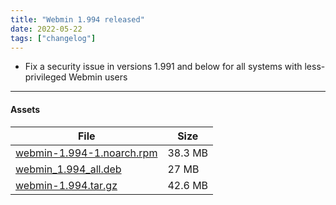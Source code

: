 ```yaml
---
title: "Webmin 1.994 released"
date: 2022-05-22
tags: ["changelog"]
---
```


* Fix a security issue in versions 1.991 and below for all systems with less-privileged Webmin users

---

#### Assets

| File                       | Size |
| -------------------------- | -----|
|[webmin-1.994-1.noarch.rpm](https://github.com/webmin/webmin/releases/download/1.994/webmin-1.994-1.noarch.rpm) | 38.3 MB |
|[webmin_1.994_all.deb](https://github.com/webmin/webmin/releases/download/1.994/webmin_1.994_all.deb) | 27 MB |
|[webmin-1.994.tar.gz](https://github.com/webmin/webmin/releases/download/1.994/webmin-1.994.tar.gz) | 42.6 MB |
